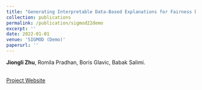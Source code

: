 ```yaml
---
title: "Generating Interpretable Data-Based Explanations for Fairness Debugging using Gopher."
collection: publications
permalink: /publication/sigmod22demo
excerpt: ''
date: 2022-01-01
venue: 'SIGMOD (Demo)'
paperurl: ''
---
```

**Jiongli Zhu**, Romila Pradhan, Boris Glavic, Babak Salimi.<br><br>

[Project Website](https://gopher-sys.github.io/)
<!-- [Download paper here](http://lodino.github.io/files/sigmod22.pdf) -->